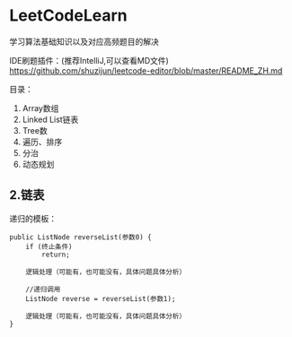 # LeetCodeLearn
学习算法基础知识以及对应高频题目的解决

IDE刷题插件：(推荐IntelliJ,可以查看MD文件)
https://github.com/shuzijun/leetcode-editor/blob/master/README_ZH.md

目录：
1. Array数组
2. Linked List链表
3. Tree数
4. 遍历、排序
5. 分治
6. 动态规划

## 2.链表
递归的模板：
```
public ListNode reverseList(参数0) {
    if (终止条件)
        return;

    逻辑处理（可能有，也可能没有，具体问题具体分析）

    //递归调用
    ListNode reverse = reverseList(参数1);

    逻辑处理（可能有，也可能没有，具体问题具体分析）
}
```